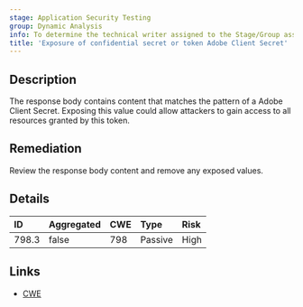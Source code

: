 ```yaml
---
stage: Application Security Testing
group: Dynamic Analysis
info: To determine the technical writer assigned to the Stage/Group associated with this page, see https://handbook.gitlab.com/handbook/product/ux/technical-writing/#assignments
title: 'Exposure of confidential secret or token Adobe Client Secret'
---
```


## Description

The response body contains content that matches the pattern of a Adobe Client Secret.
Exposing this value could allow attackers to gain access to all resources granted by this token.

## Remediation

Review the response body content and remove any exposed values.

## Details

| ID | Aggregated | CWE | Type | Risk |
|:---|:-----------|:----|:-----|:-----|
| 798.3 | false | 798 | Passive | High |

## Links

- [CWE](https://cwe.mitre.org/data/definitions/798.html)
